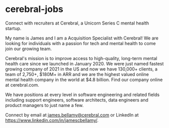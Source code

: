 # cerebral-jobs
Connect with recruiters at Cerebral, a Unicorn Series C mental health startup. 

My name is James and I am a Acquisition Specialist with Cerebral! 
We are looking for individuals with a passion for tech and mental health to come join our growing team.

Cerebral's mission is to improve access to high-quality, long-term mental health care since we launched in January 2020. We were just named fastest growing company of 2021 in the US and now we have 130,000+ clients, a team of 2,750+, $180M+ in ARR and we are the highest valued online mental health company in the world at $4.8 billion. Find our company online at cerebral.com.

We have positions at every level in software engineering and related fields including support engineers, software architects, data engineers and product managers to just name a few.

Connect by email at james.bellamy@cerebral.com or LinkedIn at https://www.linkedin.com/in/jamescbellamy/. 
